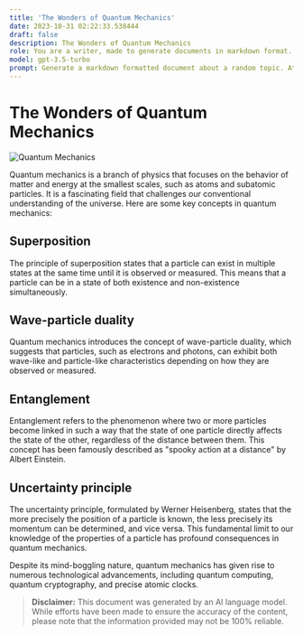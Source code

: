 ```yaml
---
title: 'The Wonders of Quantum Mechanics'
date: 2023-10-31 02:22:33.538444
draft: false
description: The Wonders of Quantum Mechanics
role: You are a writer, made to generate documents in markdown format. It is very important that all of the documents you generate are in valid markdown format.
model: gpt-3.5-turbo
prompt: Generate a markdown formatted document about a random topic. At the bottom, include a disclaimer explaining that the document was generated by you. The first line of the document should be the title. Make sure that the entire document is in proper markdown format, using a mix of various tags to make the document visually appealing.
---
```


# The Wonders of Quantum Mechanics

![Quantum Mechanics](https://www.example.com/quantum_mechanics_image.jpg)

Quantum mechanics is a branch of physics that focuses on the behavior of matter and energy at the smallest scales, such as atoms and subatomic particles. It is a fascinating field that challenges our conventional understanding of the universe. Here are some key concepts in quantum mechanics:

## Superposition
The principle of superposition states that a particle can exist in multiple states at the same time until it is observed or measured. This means that a particle can be in a state of both existence and non-existence simultaneously.

## Wave-particle duality
Quantum mechanics introduces the concept of wave-particle duality, which suggests that particles, such as electrons and photons, can exhibit both wave-like and particle-like characteristics depending on how they are observed or measured.

## Entanglement
Entanglement refers to the phenomenon where two or more particles become linked in such a way that the state of one particle directly affects the state of the other, regardless of the distance between them. This concept has been famously described as "spooky action at a distance" by Albert Einstein.

## Uncertainty principle
The uncertainty principle, formulated by Werner Heisenberg, states that the more precisely the position of a particle is known, the less precisely its momentum can be determined, and vice versa. This fundamental limit to our knowledge of the properties of a particle has profound consequences in quantum mechanics.

Despite its mind-boggling nature, quantum mechanics has given rise to numerous technological advancements, including quantum computing, quantum cryptography, and precise atomic clocks.

> **Disclaimer:** This document was generated by an AI language model. While efforts have been made to ensure the accuracy of the content, please note that the information provided may not be 100% reliable.